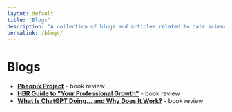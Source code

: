 ```yaml
---
layout: default
title: "Blogs"
description: "A collection of blogs and articles related to data science, machine learning, and artificial intelligence."
permalink: /blogs/
---
```

# Blogs

* [**Pheonix Project**](./blogs/Pheonix_Project.md) - book review
* [**HBR Guide to "Your Professional Growth"**](./blogs/HBR_Guide_to_Your_Professional_Growth.md) - book review
* [**What Is ChatGPT Doing... and Why Does It Work?**](./blogs/What_is_ChatGPT_doing.md) - book review
<!-- * [**The AI Revolution: The Road to Superintelligence**](./blogs/The_AI_Revolution_The_Road_to_Superintelligence.md) - article review -->
